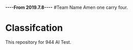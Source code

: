 **----From 2019.7.8----**
#Team Name
Amen one carry four.


# Classifcation
This repository for 944 AI Test.
